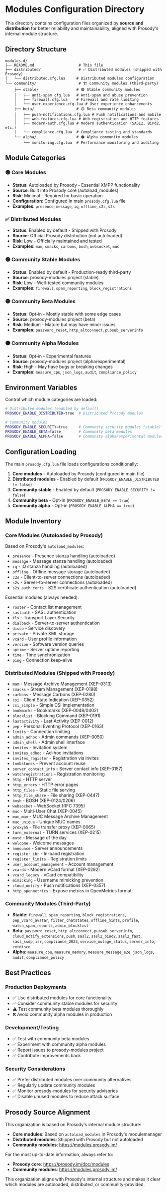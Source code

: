 # Modules Configuration Directory

This directory contains configuration files organized by **source and distribution** for better reliability and maintainability, aligned with Prosody's internal module structure.

## Directory Structure

```text
modules.d/
├── README.md                    # This file
├── distributed/                 # ✅ Distributed modules (shipped with Prosody)
│   └── distributed.cfg.lua     # Distributed modules configuration
└── community/                   # 🏗️ Community modules (third-party)
    ├── stable/                 # 🟢 Stable community modules
    │   ├── anti-spam.cfg.lua   # Anti-spam and abuse prevention
    │   ├── firewall.cfg.lua    # Firewall and rate limiting
    │   └── user-experience.cfg.lua # User experience enhancements
    ├── beta/                   # 🟡 Beta community modules
    │   ├── push-notifications.cfg.lua # Push notifications and mobile
    │   ├── web-features.cfg.lua # Web registration and HTTP features
    │   ├── modern-auth.cfg.lua # Modern authentication (SASL2, Bind2, etc.)
    │   └── compliance.cfg.lua  # Compliance testing and standards
    └── alpha/                  # 🟠 Alpha community modules
        └── monitoring.cfg.lua  # Performance monitoring and auditing
```

## Module Categories

### 🟢 **Core Modules**

- **Status**: Autoloaded by Prosody - Essential XMPP functionality
- **Source**: Built into Prosody core (autoload_modules)
- **Risk**: Minimal - Required for basic operation
- **Configuration**: Configured in main `prosody.cfg.lua` file
- **Examples**: `presence`, `message`, `iq`, `offline`, `c2s`, `s2s`

### ✅ **Distributed Modules**

- **Status**: Enabled by default - Shipped with Prosody
- **Source**: Official Prosody distribution (not autoloaded)
- **Risk**: Low - Officially maintained and tested
- **Examples**: `mam`, `smacks`, `carbons`, `bosh`, `websocket`, `muc`

### 🟢 **Community Stable Modules**

- **Status**: Enabled by default - Production-ready third-party
- **Source**: prosody-modules project (stable)
- **Risk**: Low - Well-tested community modules
- **Examples**: `firewall`, `spam_reporting`, `block_registrations`

### 🟡 **Community Beta Modules**

- **Status**: Opt-in - Mostly stable with some edge cases
- **Source**: prosody-modules project (beta)
- **Risk**: Medium - Mature but may have minor issues
- **Examples**: `password_reset`, `http_altconnect`, `pubsub_serverinfo`

### 🟠 **Community Alpha Modules**

- **Status**: Opt-in - Experimental features
- **Source**: prosody-modules project (alpha/experimental)
- **Risk**: High - May have bugs or breaking changes
- **Examples**: `measure_cpu`, `json_logs`, `audit`, `compliance_policy`

## Environment Variables

Control which module categories are loaded:

```bash
# Distributed modules (enabled by default)
PROSODY_ENABLE_DISTRIBUTED=true  # Distributed Prosody modules

# Community modules
PROSODY_ENABLE_SECURITY=true     # Community security modules (stable)
PROSODY_ENABLE_BETA=false        # Community beta modules
PROSODY_ENABLE_ALPHA=false       # Community alpha/experimental modules
```

## Configuration Loading

The main `prosody.cfg.lua` file loads configurations conditionally:

1. **Core modules** - Autoloaded by Prosody (configured in main file)
2. **Distributed modules** - Enabled by default (`PROSODY_ENABLE_DISTRIBUTED != false`)
3. **Community stable** - Enabled by default (`PROSODY_ENABLE_SECURITY != false`)
4. **Community beta** - Opt-in (`PROSODY_ENABLE_BETA == true`)
5. **Community alpha** - Opt-in (`PROSODY_ENABLE_ALPHA == true`)

## Module Inventory

### Core Modules (Autoloaded by Prosody)

Based on Prosody's `autoload_modules`:

- `presence` - Presence stanza handling (autoloaded)
- `message` - Message stanza handling (autoloaded)
- `iq` - IQ stanza handling (autoloaded)
- `offline` - Offline message storage (autoloaded)
- `c2s` - Client-to-server connections (autoloaded)
- `s2s` - Server-to-server connections (autoloaded)
- `s2s_auth_certs` - S2S certificate authentication (autoloaded)

Essential modules (always needed):

- `roster` - Contact list management
- `saslauth` - SASL authentication
- `tls` - Transport Layer Security
- `dialback` - Server-to-server authentication
- `disco` - Service discovery
- `private` - Private XML storage
- `vcard` - User profile information
- `version` - Software version queries
- `uptime` - Server uptime reporting
- `time` - Time synchronization
- `ping` - Connection keep-alive

### Distributed Modules (Shipped with Prosody)

- `mam` - Message Archive Management (XEP-0313)
- `smacks` - Stream Management (XEP-0198)
- `carbons` - Message Carbons (XEP-0280)
- `csi` - Client State Indication (XEP-0352)
- `csi_simple` - Simple CSI implementation
- `bookmarks` - Bookmarks (XEP-0048/0402)
- `blocklist` - Blocking Command (XEP-0191)
- `lastactivity` - Last Activity (XEP-0012)
- `pep` - Personal Eventing Protocol (XEP-0163)
- `limits` - Connection limiting
- `admin_adhoc` - Admin commands (XEP-0050)
- `admin_shell` - Admin shell interface
- `invites` - Invitation system
- `invites_adhoc` - Ad-hoc invitations
- `invites_register` - Registration via invites
- `tombstones` - Prevent account reuse
- `server_contact_info` - Server contact info (XEP-0157)
- `watchregistrations` - Registration monitoring
- `http` - HTTP server
- `http_errors` - HTTP error pages
- `http_files` - Static file serving
- `http_file_share` - File sharing (XEP-0447)
- `bosh` - BOSH (XEP-0124/0206)
- `websocket` - WebSocket (RFC 7395)
- `muc` - Multi-User Chat (XEP-0045)
- `muc_mam` - MUC Message Archive Management
- `muc_unique` - Unique MUC names
- `proxy65` - File transfer proxy (XEP-0065)
- `turn_external` - TURN services (XEP-0215)
- `motd` - Message of the day
- `welcome` - Welcome messages
- `announce` - Server announcements
- `register_ibr` - In-band registration
- `register_limits` - Registration limits
- `user_account_management` - Account management
- `vcard4` - Modern vCard format (XEP-0292)
- `vcard_legacy` - vCard compatibility
- `mimicking` - Username mimicking prevention
- `cloud_notify` - Push notifications (XEP-0357)
- `http_openmetrics` - Expose metrics in OpenMetrics format

### Community Modules (Third-Party)

- **Stable**: `firewall`, `spam_reporting`, `block_registrations`, `pep_vcard_avatar`, `filter_chatstates`, `offline_hints`, `profile`, `watch_spam_reports`, `admin_blocklist`
- **Beta**: `password_reset`, `http_altconnect`, `pubsub_serverinfo`, `cloud_notify_extensions`, `push`, `sasl2`, `sasl2_bind2`, `sasl2_fast`, `sasl_ssdp`, `isr`, `compliance_2023`, `service_outage_status`, `server_info`, `extdisco`
- **Alpha**: `measure_cpu`, `measure_memory`, `measure_message_e2e`, `json_logs`, `audit`, `compliance_policy`

## Best Practices

### Production Deployments

- ✅ Use distributed modules for core functionality
- ✅ Consider community stable modules for security
- ⚠️ Test community beta modules thoroughly
- ❌ Avoid community alpha modules in production

### Development/Testing

- ✅ Test with community beta modules
- ✅ Experiment with community alpha modules
- ✅ Report issues to prosody-modules project
- ✅ Contribute improvements back

### Security Considerations

- ✅ Prefer distributed modules over community alternatives
- ✅ Regularly update community modules
- ✅ Monitor prosody-modules for security advisories
- ✅ Disable unused modules to reduce attack surface

## Prosody Source Alignment

This organization is based on Prosody's internal module structure:

- **Core modules**: Based on `autoload_modules` in Prosody's modulemanager
- **Distributed modules**: Shipped with Prosody but not autoloaded
- **Community modules**: <https://modules.prosody.im/>

For the most up-to-date information, always refer to:

- **Prosody core**: <https://prosody.im/doc/modules>
- **Community modules**: <https://modules.prosody.im/>

This organization aligns with Prosody's internal structure and makes it clear which modules are autoloaded, distributed, or community-provided.
